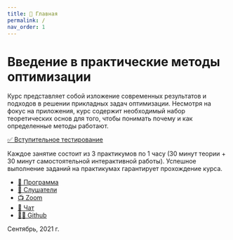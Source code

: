 ```yaml
---
title: 🏡 Главная
permalink: /
nav_order: 1
---
```


# Введение в практические методы оптимизации
Курс представляет собой изложение современных результатов и подходов в решении прикладных задач оптимизации. Несмотря на фокус на приложения, курс содержит необходимый набор теоретических основ для того, чтобы понимать почему и как определенные методы работают. 

[✅ Вступительное тестирование](/intro_test)

Каждое занятие состоит из 3 практикумов по 1 часу (30 минут теории + 30 минут самостоятельной интерактивной работы). Успешное выполнение заданий на практикумах гарантирует прохождение курса.

* [🚀 Программа](/program)
* [🧠 Слушатели](/students)
* [📺 Zoom](https://us02web.zoom.us/j/82993759915?pwd=YTZwZm9rWnFOWnoyS3owZ0pDZTdVUT09)
* [📧 Чат](https://t.me/joinchat/UiF_0oDrpWo5N2Ni)
* [👨‍💻 Github](https://github.com/MerkulovDaniil/sber219)

Сентябрь, 2021 г.
